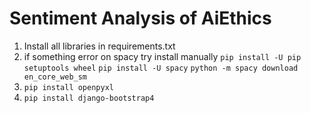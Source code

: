 # Sentiment Analysis of AiEthics

1. Install all libraries in requirements.txt
2. if something error on spacy try install manually
    `pip install -U pip setuptools wheel`
    `pip install -U spacy`
    `python -m spacy download en_core_web_sm`
3. `pip install openpyxl`
4. `pip install django-bootstrap4`
